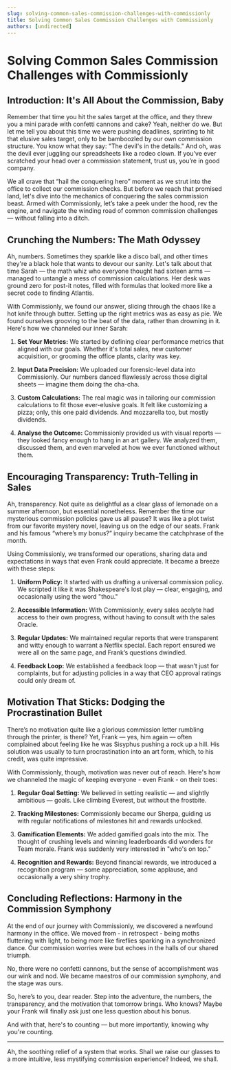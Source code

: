 ```yaml
---
slug: solving-common-sales-commission-challenges-with-commissionly
title: Solving Common Sales Commission Challenges with Commissionly
authors: [undirected]
---
```



# Solving Common Sales Commission Challenges with Commissionly

## Introduction: It's All About the Commission, Baby

Remember that time you hit the sales target at the office, and they threw you a mini parade with confetti cannons and cake? Yeah, neither do we. But let me tell you about this time we were pushing deadlines, sprinting to hit that elusive sales target, only to be bamboozled by our own commission structure. You know what they say: "The devil's in the details." And oh, was the devil ever juggling our spreadsheets like a rodeo clown. If you’ve ever scratched your head over a commission statement, trust us, you’re in good company.

We all crave that “hail the conquering hero” moment as we strut into the office to collect our commission checks. But before we reach that promised land, let's dive into the mechanics of conquering the sales commission beast. Armed with Commissionly, let’s take a peek under the hood, rev the engine, and navigate the winding road of common commission challenges — without falling into a ditch.

## Crunching the Numbers: The Math Odyssey

Ah, numbers. Sometimes they sparkle like a disco ball, and other times they're a black hole that wants to devour our sanity. Let's talk about that time Sarah — the math whiz who everyone thought had sixteen arms — managed to untangle a mess of commission calculations. Her desk was ground zero for post-it notes, filled with formulas that looked more like a secret code to finding Atlantis.

With Commissionly, we found our answer, slicing through the chaos like a hot knife through butter. Setting up the right metrics was as easy as pie. We found ourselves grooving to the beat of the data, rather than drowning in it. Here's how we channeled our inner Sarah:

1. **Set Your Metrics:** We started by defining clear performance metrics that aligned with our goals. Whether it's total sales, new customer acquisition, or grooming the office plants, clarity was key.

2. **Input Data Precision:** We uploaded our forensic-level data into Commissionly. Our numbers danced flawlessly across those digital sheets — imagine them doing the cha-cha.

3. **Custom Calculations:** The real magic was in tailoring our commission calculations to fit those ever-elusive goals. It felt like customizing a pizza; only, this one paid dividends. And mozzarella too, but mostly dividends.

4. **Analyse the Outcome:** Commissionly provided us with visual reports — they looked fancy enough to hang in an art gallery. We analyzed them, discussed them, and even marveled at how we ever functioned without them.

## Encouraging Transparency: Truth-Telling in Sales

Ah, transparency. Not quite as delightful as a clear glass of lemonade on a summer afternoon, but essential nonetheless. Remember the time our mysterious commission policies gave us all pause? It was like a plot twist from our favorite mystery novel, leaving us on the edge of our seats. Frank and his famous “where’s my bonus?” inquiry became the catchphrase of the month.

Using Commissionly, we transformed our operations, sharing data and expectations in ways that even Frank could appreciate. It became a breeze with these steps:

1. **Uniform Policy:** It started with us drafting a universal commission policy. We scripted it like it was Shakespeare's lost play — clear, engaging, and occasionally using the word "thou."

2. **Accessible Information:** With Commissionly, every sales acolyte had access to their own progress, without having to consult with the sales Oracle.

3. **Regular Updates:** We maintained regular reports that were transparent and witty enough to warrant a Netflix special. Each report ensured we were all on the same page, and Frank’s questions dwindled.

4. **Feedback Loop:** We established a feedback loop — that wasn’t just for complaints, but for adjusting policies in a way that CEO approval ratings could only dream of.

## Motivation That Sticks: Dodging the Procrastination Bullet

There’s no motivation quite like a glorious commission letter rumbling through the printer, is there? Yet, Frank — yes, him again — often complained about feeling like he was Sisyphus pushing a rock up a hill. His solution was usually to turn procrastination into an art form, which, to his credit, was quite impressive.

With Commissionly, though, motivation was never out of reach. Here's how we channeled the magic of keeping everyone - even Frank - on their toes:

1. **Regular Goal Setting:** We believed in setting realistic — and slightly ambitious — goals. Like climbing Everest, but without the frostbite.

2. **Tracking Milestones:** Commissionly became our Sherpa, guiding us with regular notifications of milestones hit and rewards unlocked.

3. **Gamification Elements:** We added gamified goals into the mix. The thought of crushing levels and winning leaderboards did wonders for Team morale. Frank was suddenly very interested in "who's on top."

4. **Recognition and Rewards:** Beyond financial rewards, we introduced a recognition program — some appreciation, some applause, and occasionally a very shiny trophy.

## Concluding Reflections: Harmony in the Commission Symphony

At the end of our journey with Commissionly, we discovered a newfound harmony in the office. We moved from - in retrospect - being moths fluttering with light, to being more like fireflies sparking in a synchronized dance. Our commission worries were but echoes in the halls of our shared triumph.

No, there were no confetti cannons, but the sense of accomplishment was our wink and nod. We became maestros of our commission symphony, and the stage was ours.

So, here’s to you, dear reader. Step into the adventure, the numbers, the transparency, and the motivation that tomorrow brings. Who knows? Maybe your Frank will finally ask just one less question about his bonus.

And with that, here's to counting — but more importantly, knowing why you're counting.

---

Ah, the soothing relief of a system that works. Shall we raise our glasses to a more intuitive, less mystifying commission experience? Indeed, we shall.